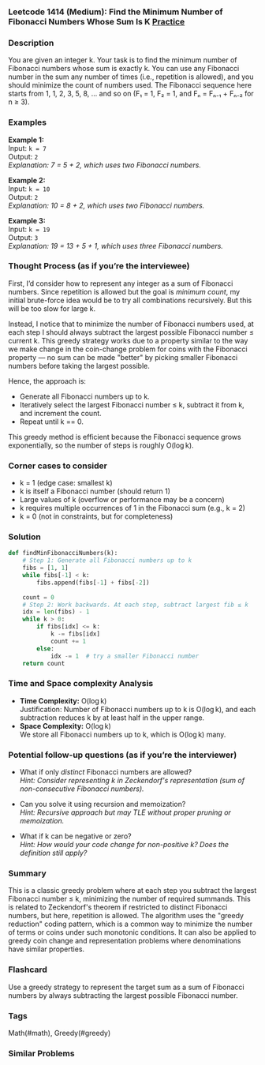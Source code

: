 ### Leetcode 1414 (Medium): Find the Minimum Number of Fibonacci Numbers Whose Sum Is K [Practice](https://leetcode.com/problems/find-the-minimum-number-of-fibonacci-numbers-whose-sum-is-k)

### Description  
You are given an integer k. Your task is to find the minimum number of Fibonacci numbers whose sum is exactly k. You can use any Fibonacci number in the sum any number of times (i.e., repetition is allowed), and you should minimize the count of numbers used. The Fibonacci sequence here starts from 1, 1, 2, 3, 5, 8, … and so on (F₁ = 1, F₂ = 1, and Fₙ = Fₙ₋₁ + Fₙ₋₂ for n ≥ 3).

### Examples  

**Example 1:**  
Input: `k = 7`  
Output: `2`  
*Explanation: 7 = 5 + 2, which uses two Fibonacci numbers.*

**Example 2:**  
Input: `k = 10`  
Output: `2`  
*Explanation: 10 = 8 + 2, which uses two Fibonacci numbers.*

**Example 3:**  
Input: `k = 19`  
Output: `3`  
*Explanation: 19 = 13 + 5 + 1, which uses three Fibonacci numbers.*

### Thought Process (as if you’re the interviewee)  
First, I’d consider how to represent any integer as a sum of Fibonacci numbers. Since repetition is allowed but the goal is *minimum count*, my initial brute-force idea would be to try all combinations recursively. But this will be too slow for large k.

Instead, I notice that to minimize the number of Fibonacci numbers used, at each step I should always subtract the largest possible Fibonacci number ≤ current k. This greedy strategy works due to a property similar to the way we make change in the coin-change problem for coins with the Fibonacci property — no sum can be made "better" by picking smaller Fibonacci numbers before taking the largest possible.  

Hence, the approach is:
- Generate all Fibonacci numbers up to k.
- Iteratively select the largest Fibonacci number ≤ k, subtract it from k, and increment the count.
- Repeat until k == 0.

This greedy method is efficient because the Fibonacci sequence grows exponentially, so the number of steps is roughly O(log k).

### Corner cases to consider  
- k = 1 (edge case: smallest k)
- k is itself a Fibonacci number (should return 1)
- Large values of k (overflow or performance may be a concern)
- k requires multiple occurrences of 1 in the Fibonacci sum (e.g., k = 2)
- k = 0 (not in constraints, but for completeness)

### Solution

```python
def findMinFibonacciNumbers(k):
    # Step 1: Generate all Fibonacci numbers up to k
    fibs = [1, 1]
    while fibs[-1] < k:
        fibs.append(fibs[-1] + fibs[-2])
    
    count = 0
    # Step 2: Work backwards. At each step, subtract largest fib ≤ k
    idx = len(fibs) - 1
    while k > 0:
        if fibs[idx] <= k:
            k -= fibs[idx]
            count += 1
        else:
            idx -= 1  # try a smaller Fibonacci number
    return count
```

### Time and Space complexity Analysis  

- **Time Complexity:** O(log k)  
  Justification: Number of Fibonacci numbers up to k is O(log k), and each subtraction reduces k by at least half in the upper range.
- **Space Complexity:** O(log k)  
  We store all Fibonacci numbers up to k, which is O(log k) many.

### Potential follow-up questions (as if you’re the interviewer)  

- What if only *distinct* Fibonacci numbers are allowed?  
  *Hint: Consider representing k in Zeckendorf's representation (sum of non-consecutive Fibonacci numbers).*

- Can you solve it using recursion and memoization?  
  *Hint: Recursive approach but may TLE without proper pruning or memoization.*

- What if k can be negative or zero?  
  *Hint: How would your code change for non-positive k? Does the definition still apply?*

### Summary
This is a classic greedy problem where at each step you subtract the largest Fibonacci number ≤ k, minimizing the number of required summands. This is related to Zeckendorf's theorem if restricted to distinct Fibonacci numbers, but here, repetition is allowed. The algorithm uses the "greedy reduction" coding pattern, which is a common way to minimize the number of terms or coins under such monotonic conditions. It can also be applied to greedy coin change and representation problems where denominations have similar properties.


### Flashcard
Use a greedy strategy to represent the target sum as a sum of Fibonacci numbers by always subtracting the largest possible Fibonacci number.

### Tags
Math(#math), Greedy(#greedy)

### Similar Problems
